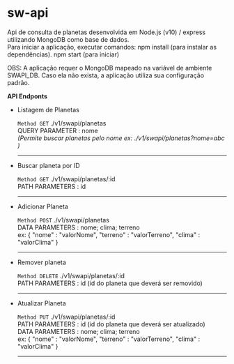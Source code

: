 # sw-api

Api de consulta de planetas desenvolvida em Node.js (v10) / express utilizando MongoDB como base de dados.<br>
Para iniciar a aplicação, executar comandos:
npm install (para instalar as dependências).
npm start (para iniciar)

OBS: A aplicação requer o MongoDB mapeado na variável de ambiente SWAPI_DB. Caso ela não exista, a aplicação utiliza sua configuração padrão.

<b>API Endponts</b>

<ul>
  <li>Listagem de Planetas<br>
    <p><code>Method GET</code> ./v1/swapi/planetas<br>
      QUERY PARAMETER : nome <br>
      <i>(Permite buscar planetas pelo nome ex: ./v1/swapi/planetas?nome=abc )</i> </p>
  </li>
  <hr>
  <li>Buscar planeta por ID<br>
    <p><code>Method GET</code> ./v1/swapi/planetas/:id<br>
    PATH PARAMETERS : id</p>
  </li>
  <hr>
  <li>Adicionar Planeta <br>
    <p><code>Method POST</code> ./v1/swapi/planetas<br>
    DATA PARAMETERS : nome; clima; terreno<br>
    ex: {
	  "nome" : "valorNome",
	  "terreno" : "valorTerreno",
	  "clima" : "valorClima"
    }</p>
  </li>
  <hr>
  <li>Remover planeta<br>
    <p><code>Method DELETE</code> ./v1/swapi/planetas/:id<br>
    PATH PARAMETERS : id (id do planeta que deverá ser removido)</p>
  </li>
  <hr>
  <li>Atualizar Planeta<br>
    <p><code>Method PUT</code> ./v1/swapi/planetas/:id<br>
    PATH PARAMETERS : id (id do planeta que deverá ser atualizado)<br>
      DATA PARAMETERS : nome; clima; terreno<br>
    ex: {
	  "nome" : "valorNome",
	  "terreno" : "valorTerreno",
	  "clima" : "valorClima"
    }</p>
  </li>
  <hr>
</ul>
